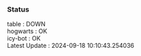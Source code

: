 ### Status


table : DOWN  
hogwarts : OK  
icy-bot : OK  
Latest Update : 2024-09-18 10:10:43.254036

